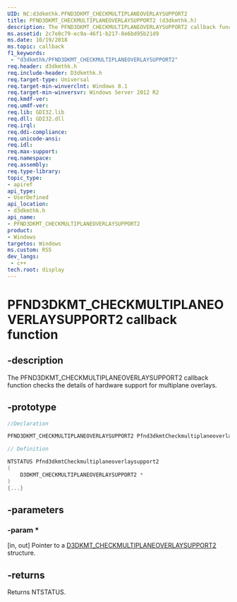 ```yaml
---
UID: NC:d3dkmthk.PFND3DKMT_CHECKMULTIPLANEOVERLAYSUPPORT2
title: PFND3DKMT_CHECKMULTIPLANEOVERLAYSUPPORT2 (d3dkmthk.h)
description: The PFND3DKMT_CHECKMULTIPLANEOVERLAYSUPPORT2 callback function checks the details of hardware support for multiplane overlays.
ms.assetid: 2c7e8c79-ec9a-46f1-b217-8e6bd95b21d9
ms.date: 10/19/2018
ms.topic: callback
f1_keywords:
 - "d3dkmthk/PFND3DKMT_CHECKMULTIPLANEOVERLAYSUPPORT2"
req.header: d3dkmthk.h
req.include-header: D3dkmthk.h
req.target-type: Universal
req.target-min-winverclnt: Windows 8.1
req.target-min-winversvr: Windows Server 2012 R2
req.kmdf-ver:
req.umdf-ver:
req.lib: GDI32.lib
req.dll: GDI32.dll
req.irql: 
req.ddi-compliance:
req.unicode-ansi:
req.idl:
req.max-support:
req.namespace:
req.assembly:
req.type-library: 
topic_type: 
- apiref
api_type: 
- UserDefined
api_location: 
- d3dkmthk.h
api_name: 
- PFND3DKMT_CHECKMULTIPLANEOVERLAYSUPPORT2
product:
- Windows
targetos: Windows
ms.custom: RS5
dev_langs:
 - c++
tech.root: display
---
```


# PFND3DKMT_CHECKMULTIPLANEOVERLAYSUPPORT2 callback function

## -description

The PFND3DKMT_CHECKMULTIPLANEOVERLAYSUPPORT2 callback function checks the details of hardware support for multiplane overlays.

## -prototype

```cpp
//Declaration

PFND3DKMT_CHECKMULTIPLANEOVERLAYSUPPORT2 Pfnd3dkmtCheckmultiplaneoverlaysupport2; 

// Definition

NTSTATUS Pfnd3dkmtCheckmultiplaneoverlaysupport2 
(
	D3DKMT_CHECKMULTIPLANEOVERLAYSUPPORT2 *
)
{...}

```

## -parameters

### -param *

[in, out] Pointer to a [D3DKMT_CHECKMULTIPLANEOVERLAYSUPPORT2](ns-d3dkmthk-_d3dkmt_checkmultiplaneoverlaysupport2.md) structure.

## -returns

Returns NTSTATUS.
